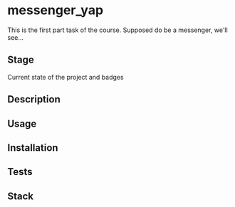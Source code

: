 # messenger_yap

This is the first part task of the course. Supposed do be a messenger, we'll see...

## Stage

Current state of the project and badges

## Description

## Usage

## Installation

## Tests

## Stack
